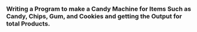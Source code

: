 ### Writing a Program to make a Candy Machine for Items Such as Candy, Chips, Gum, and Cookies and getting the Output for total Products.
